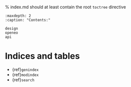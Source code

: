 



% index.md should at least contain the root `toctree` directive

```{toctree}
:maxdepth: 2
:caption: "Contents:"

design
openeo
api

```


Indices and tables
==================

* {ref}`genindex`
* {ref}`modindex`
* {ref}`search`
